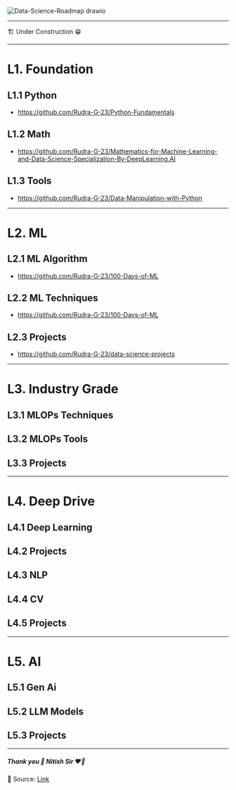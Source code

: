 ![Data-Science-Roadmap drawio](https://github.com/user-attachments/assets/7d809e0b-6728-4d99-9b99-2194d3aaa086)

---

🏗️ Under Construction 😁


---

# L1. Foundation
## L1.1 Python
- https://github.com/Rudra-G-23/Python-Fundamentals
## L1.2 Math
- https://github.com/Rudra-G-23/Mathematics-for-Machine-Learning-and-Data-Science-Specialization-By-DeepLearning.AI
## L1.3 Tools
- https://github.com/Rudra-G-23/Data-Manipulation-with-Python

---

# L2. ML
## L2.1 ML Algorithm
- https://github.com/Rudra-G-23/100-Days-of-ML
## L2.2 ML Techniques  
- https://github.com/Rudra-G-23/100-Days-of-ML
## L2.3 Projects
- https://github.com/Rudra-G-23/data-science-projects



---

# L3. Industry Grade
## L3.1 MLOPs Techniques
## L3.2 MLOPs Tools
## L3.3 Projects

---

# L4. Deep Drive
## L4.1 Deep Learning
## L4.2 Projects
## L4.3 NLP
## L4.4 CV
## L4.5 Projects

---

# L5. AI
## L5.1 Gen Ai
## L5.2 LLM Models
## L5.3 Projects

---

##### Thank you 🙏 Nitish Sir ❤️‍🔥

📑 Source: [Link](https://youtu.be/CAlfPNOkweQ?si=ds74YiiCwedHXLzN)
